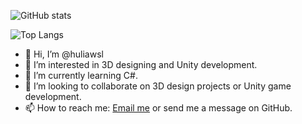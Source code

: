 ![GitHub stats](https://github-readme-stats.vercel.app/api?username=huliawsl&count_private=true)

![Top Langs](https://api.githubtrends.io/user/svg/huliawsl/langs?time_range=all_time&include_private=True&theme=classic)

- 👋 Hi, I’m @huliawsl
- 👀 I’m interested in 3D designing and Unity development.
- 🌱 I’m currently learning C#.
- 💞️ I’m looking to collaborate on 3D design projects or Unity game development.
- 📫 How to reach me: [Email me](huliawsl.@foxmail.com) or send me a message on GitHub.

<!---
huliawsl/huliawsl is a ✨ special ✨ repository because its `README.md` (this file) appears on your GitHub profile.
You can click the Preview link to take a look at your changes.
--->
